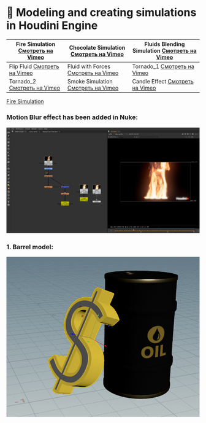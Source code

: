 # 🌟  Modeling and creating simulations in Houdini Engine

 | Fire Simulation [Смотреть на Vimeo](https://vimeo.com/manage/videos/1036484069)<br> | Chocolate Simulation [Смотреть на Vimeo](https://vimeo.com/manage/videos/1037379231)<br> | Fluids Blending Simulation [Смотреть на Vimeo](https://vimeo.com/manage/videos/1036682315)<br> |
|------------------------------------------------------------------------------------------------------|-----------------------------------------------------------------------------------------|-----------------------------------------------------------------------------------------|
| Flip Fluid [Смотреть на Vimeo](https://vimeo.com/manage/videos/1036681194)<br> | Fluid with Forces [Смотреть на Vimeo](https://vimeo.com/manage/videos/1036718589)<br> | Tornado_1 [Смотреть на Vimeo](https://vimeo.com/manage/videos/1035014969)<br>|
| Tornado_2 [Смотреть на Vimeo](https://vimeo.com/manage/videos/1035014383)<br> | Smoke Simulation [Смотреть на Vimeo](https://vimeo.com/manage/videos/1034649055)<br> | Candle Effect [Смотреть на Vimeo](https://vimeo.com/manage/videos/1034646587)<br> |

[Fire Simulation](https://vimeo.com/manage/videos/1036484069)

 
 ### Motion Blur effect has been added in Nuke:
![7](https://github.com/Mirabird/Houdini_projects/blob/Pics/Fire.png)


### 1. Barrel model:
![1](https://github.com/Mirabird/Houdini_projects/blob/Pics/Barrel.png)




